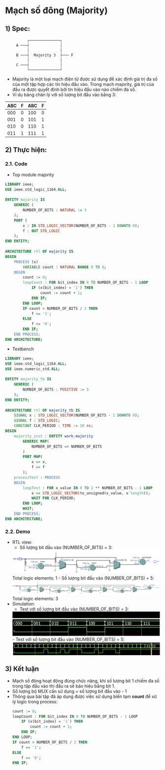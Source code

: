 # Mạch số đông (Majority)

## 1) Spec:
```
          ┌──────────────┐     
     A ───┤              │     
          │              │     
     B ───┤  Majority 3  ├─── F
          │              │     
     C ───┤              │     
          └──────────────┘     
```
- Majority là một loại mạch điện tử được sử dụng để xác định giá trị đa số của một tập hợp các tín hiệu đầu vào. Trong mạch majority, giá trị của đầu ra được quyết định bởi tín hiệu đầu vào nào chiếm đa số.
- Ví dụ bảng chân lý với số lượng bit đầu vào bằng 3:
<table>
    <thead>
        <th>
            ABC
        </th>
        <th>
            F
        </th>
        <th>
            ABC
        </th>
        <th>
            F
        </th>
    </thead>
    <tbody>
        <tr>
            <td>
                000
            </td>
            <td>
                0
            </td>
            <td>
                100
            </td>
            <td>
                0
            </td>
        </tr>
        <tr>
            <td>
                001
            </td>
            <td>
                0
            </td>
            <td>
                101
            </td>
            <td>
                1
            </td>
        </tr>
        <tr>
            <td>
                010
            </td>
            <td>
                0
            </td>
            <td>
                110
            </td>
            <td>
                1
            </td>
        </tr>
        <tr>
            <td>
                011
            </td>
            <td>
                1
            </td>
            <td>
                111
            </td>
            <td>
                1
            </td>
        </tr>
    </tbody>
</table>

## 2) Thực hiện:
### 2.1. Code
- Top module majority
``` vhdl
LIBRARY ieee;
USE ieee.std_logic_1164.ALL;

ENTITY majority IS
    GENERIC (
        NUMBER_OF_BITS : NATURAL := 3
    );
    PORT (
        x : IN STD_LOGIC_VECTOR(NUMBER_OF_BITS - 1 DOWNTO 0);
        f : OUT STD_LOGIC
    );
END ENTITY;

ARCHITECTURE rtl OF majority IS
BEGIN
    PROCESS (x)
        VARIABLE count : NATURAL RANGE 0 TO 8;
    BEGIN
        count := 0;
        loopCount : FOR bit_index IN 0 TO NUMBER_OF_BITS - 1 LOOP
            IF (x(bit_index) = '1') THEN
                count := count + 1;
            END IF;
        END LOOP;
        IF count > NUMBER_OF_BITS / 2 THEN
            f <= '1';
        ELSE
            f <= '0';
        END IF;
    END PROCESS;
END ARCHITECTURE;
```
- Testbench
``` vhdl
LIBRARY ieee;
USE ieee.std_logic_1164.ALL;
USE ieee.numeric_std.ALL;

ENTITY majority_tb IS
    GENERIC (
        NUMBER_OF_BITS : POSITIVE := 5
    );
END ENTITY;

ARCHITECTURE rtl OF majority_tb IS
    SIGNAL x : STD_LOGIC_VECTOR(NUMBER_OF_BITS - 1 DOWNTO 0);
    SIGNAL f : STD_LOGIC;
    CONSTANT CLK_PERIOD : TIME := 10 ns;
BEGIN
    majority_inst : ENTITY work.majority
        GENERIC MAP(
            NUMBER_OF_BITS => NUMBER_OF_BITS
        )
        PORT MAP(
            x => x,
            f => f
        );
    processTest : PROCESS
    BEGIN
        loopTest : FOR x_value IN 0 TO 2 ** NUMBER_OF_BITS - 1 LOOP
            x <= STD_LOGIC_VECTOR(to_unsigned(x_value, x'length));
            WAIT FOR CLK_PERIOD;
        END LOOP;
        WAIT;
    END PROCESS;
END ARCHITECTURE;
```
### 2.2. Demo
- RTL view:
    - Số lượng bit đầu vào (NUMBER_OF_BITS) = 3:
    <img src="./imgs/rtl3.png">
    Total logic elements: 1
    - Số lượng bit đầu vào (NUMBER_OF_BITS) = 5:
    <img src="./imgs/rtl5.png">
    Total logic elements: 3
- Simulation:
    - Test với số lượng bit đầu vào (NUMBER_OF_BITS) = 3:
    <img src="./imgs/3bit.png">
    - Test với số lượng bit đầu vào (NUMBER_OF_BITS) = 5:
    <img src="./imgs/5bit.png">

## 3) Kết luận
- Mạch số đông hoạt động đúng chức năng, khi số lượng bit 1 chiếm đa số trong tập đầu vào thì đầu ra sẽ báo hiệu bằng bit 1.
- Số lượng bộ MUX cần sử dụng = số lượng bit đầu vào - 1
- Thông qua bài tập đã áp dụng được việc sử dụng biến tạm <b>count</b> để xử lý logic trong process:
    ``` VHDL
    count := 0;
    loopCount : FOR bit_index IN 0 TO NUMBER_OF_BITS - 1 LOOP
        IF (x(bit_index) = '1') THEN
            count := count + 1;
        END IF;
    END LOOP;
    IF count > NUMBER_OF_BITS / 2 THEN
        f <= '1';
    ELSE
        f <= '0';
    END IF;
    ```